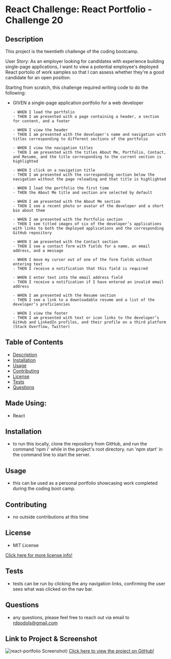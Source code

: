# React Challenge: React Portfolio - Challenge 20

## Description
This project is the twentieth challenge of the coding bootcamp.

User Story: As an employer looking for candidates with experience building single-page applications, I want to view a potential employee's deployed React portolio of work samples so that I can assess whether they're a good candidate for an open position.

Starting from scratch, this challenge required writing code to do the following:
*   GIVEN a single-page application portfolio for a web developer

        - WHEN I load the portfolio
        - THEN I am presented with a page containing a header, a section for content, and a footer

        - WHEN I view the header
        - THEN I am presented with the developer's name and navigation with titles corresponding to different sections of the portfolio

        - WHEN I view the navigation titles
        - THEN I am presented with the titles About Me, Portfolio, Contact, and Resume, and the title corresponding to the current section is highlighted

        - WHEN I click on a navigation title
        - THEN I am presented with the corresponding section below the navigation without the page reloading and that title is highlighted

        - WHEN I load the portfolio the first time
        - THEN the About Me title and section are selected by default

        - WHEN I am presented with the About Me section
        - THEN I see a recent photo or avatar of the developer and a short bio about them

        - WHEN I am presented with the Portfolio section
        - THEN I see titled images of six of the developer’s applications with links to both the deployed applications and the corresponding GitHub repository

        - WHEN I am presented with the Contact section
        - THEN I see a contact form with fields for a name, an email address, and a message

        - WHEN I move my cursor out of one of the form fields without entering text
        - THEN I receive a notification that this field is required

        - WHEN I enter text into the email address field
        - THEN I receive a notification if I have entered an invalid email address

        - WHEN I am presented with the Resume section
        - THEN I see a link to a downloadable resume and a list of the developer’s proficiencies

        - WHEN I view the footer
        - THEN I am presented with text or icon links to the developer’s GitHub and LinkedIn profiles, and their profile on a third platform (Stack Overflow, Twitter) 

## Table of Contents
- [Description](#description)
- [Installation](#installation)
- [Usage](#usage)
- [Contributing](#contributing)
- [License](#license)
- [Tests](#tests)
- [Questions](#questions)

## Made Using:
* React

## Installation
* to run this locally, clone the repository from GitHub, and run the command 'npm i' while in the project's root directory.  run 'npm start' in the command line to start the server.  

## Usage
* this can be used as a personal portfolio showcasing work completed during the coding boot camp.

## Contributing
* no outside contributions at this time

## License
* MIT License

[Click here for more license info!](https://choosealicense.com/licenses/mit/)

## Tests
* tests can be run by clicking the any navigation links, confirming the user sees what was clicked on the nav bar.

## Questions
* any questions, please feel free to reach out via email to rdpodols@gmail.com

## Link to Project & Screenshot
![react-portfolio Screenshot)](/src/assets/images/applicationImage.png) 
[Click here to view the project on GitHub!](https://github.com/rpodols/react-portfolio)





